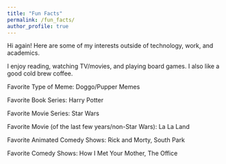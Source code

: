 ```yaml
---
title: "Fun Facts"
permalink: /fun_facts/
author_profile: true
---
```


Hi again! Here are some of my interests outside of technology, work, and academics.

I enjoy reading, watching TV/movies, and playing board games. I also like a good cold brew coffee.

Favorite Type of Meme: Doggo/Pupper Memes 

Favorite Book Series: Harry Potter

Favorite Movie Series: Star Wars

Favorite Movie (of the last few years/non-Star Wars): La La Land

Favorite Animated Comedy Shows: Rick and Morty, South Park

Favorite Comedy Shows: How I Met Your Mother, The Office

